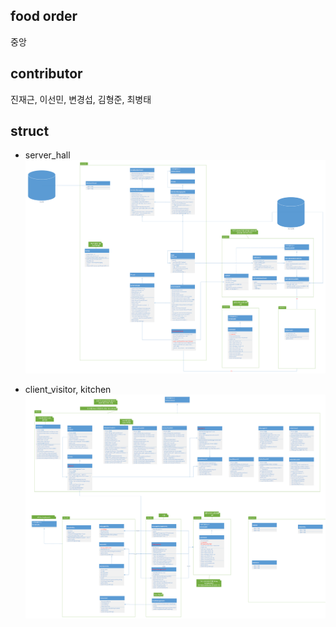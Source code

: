 ## food order
중앙

## contributor
진재근, 이선민, 변경섭, 김형준, 최병태

## struct
- server_hall
![serverimg](./docimg/kitchenOrder_server.PNG)

- client_visitor, kitchen
![clientimg](./docimg/kitchenOrder_client.PNG)
